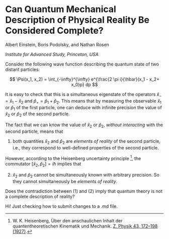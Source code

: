 # Can Quantum Mechanical Description of Physical Reality Be Considered Complete?

Albert Einstein, Boris Podolsky, and Nathan Rosen

_Institute for Advanced Study, Princeton, USA_

Consider the following wave function describing the quantum state of two distant particles:

$$
\Psi(x_1, x_2) = \int_{-\infty}^{\infty}  e^{\frac{2 \pi i}{\hbar}(x_1 - x_2+ x_0)p}  dp
$$

It is easy to check that this is a simultaneous eigenstate of the operators $\hat x_- =\hat x_1 - \hat x_2$ and $\hat p_+= \hat p_1 + \hat p_2$.
This means that by measuring the observable $\hat x_1$ or $\hat p_1$ of the first particle, one can deduce with infinite precision the value of $\hat x_2$ or $\hat p_2$ of the second particle.

The fact that we can know the value of $\hat x_2$ or $\hat p_2$, *without interacting* with the second particle, means that

1. both quantities $\hat x_2$ and $\hat p_2$ are *elements of reality* of the second particle, i.e., they correspond to well-defined properties of the second particle.

However, according to the Heisenberg uncertainty principle [^1],  the commutator $[\hat x_2, \hat p_2]=i\hbar$ implies that

2. $\hat x_2$ and $\hat p_2$ cannot be simultaneously known with arbitrary precision. So they cannot simultaneously be *elements of reality*.

Does the contradiction between (1) and (2) imply that quantum theory is not a complete description of reality?

[^1]: W. K. Heisenberg, Über den anschaulichen Inhalt der quantentheoretischen Kinematik und Mechanik. [Z. Physik 43, 172–198 (1927)](https://doi.org/10.1007/BF01397280).


Hi! Just checking how to submit changes to a .md file.
